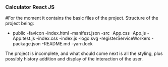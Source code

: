 ### Calculator React JS 

#For the moment it contains the basic files of the project. 
Structure of the project being: 
  - public
    -favicon
    -index.html
    -manifest.json
  -src 
    -App.css
    -App.js
    -App.test.js
    -index.css
    -index.js
    -logo.svg
    -registerServiceWorkers
  -package.json
  -README.md
  -yarn.lock

The project is incomplete, and what should come next is  all the styling, plus possibly history addition and display of the interaction of the user. 

